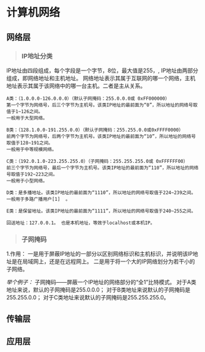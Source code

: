 # 计算机网络
## 网络层

> ### IP地址分类
IP地址由四段组成，每个字段是一个字节，8位，最大值是255，,
IP地址由两部分组成，即网络地址和主机地址。
网络地址表示其属于互联网的哪一个网络，主机地址表示其属于该网络中的哪一台主机。二者是主从关系。

```
A类：（1.0.0.0-126.0.0.0）（默认子网掩码：255.0.0.0或 0xFF000000）
第一个字节为网络号，后三个字节为主机号。该类IP地址的最前面为“0”，所以地址的网络号取值于1~126之间。
一般用于大型网络。

B类：（128.1.0.0-191.255.0.0）（默认子网掩码：255.255.0.0或0xFFFF0000）
前两个字节为网络号，后两个字节为主机号。该类IP地址的最前面为“10”，所以地址的网络号取值于128~191之间。
一般用于中等规模网络。

C类：（192.0.1.0-223.255.255.0）（子网掩码：255.255.255.0或 0xFFFFFF00）
前三个字节为网络号，最后一个字节为主机号。该类IP地址的最前面为“110”，所以地址的网络号取值于192~223之间。
一般用于小型网络。

D类：是多播地址。该类IP地址的最前面为“1110”，所以地址的网络号取值于224~239之间。一般用于多路广播用户[1]  。

E类：是保留地址。该类IP地址的最前面为“1111”，所以地址的网络号取值于240~255之间。

回送地址：127.0.0.1。 也是本机地址，等效于localhost或本机IP。 

```

> ### 子网掩码
1.作用：
一是用于屏蔽IP地址的一部分以区别网络标识和主机标识，并说明该IP地址是在局域网上，还是在远程网上。
二是用于将一个大的IP网络划分为若干小的子网络。


*举个例子：*
子网掩码——屏蔽一个IP地址的网络部分的“全1”比特模式。
对于A类地址来说，默认的子网掩码是255.0.0.0；
对于B类地址来说默认的子网掩码是255.255.0.0；
对于C类地址来说默认的子网掩码是255.255.255.0。

## 传输层




## 应用层